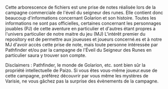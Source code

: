 Cette arborescence de fichiers est une prise de notes réalisée lors de la campagne commerciale de l'éveil du seigneur des runes. Elle contient donc beaucoup d'informations concernant Golarion et son histoire.
Toutes les informations ne sont pas officielles, certaines concernant les personnages jouables (PJ) de cette aventure en particulier et d'autres étant propres a l'univers particulier de notre maitre du jeu (MJ)
L'intérêt premier du repository est de permettre aux joueuses et joueurs concerné.es et à notre MJ d'avoir accès cette prise de note, mais toute personne intéressée par Pathfinder et/ou par la campagne de l'Éveil du Seigneur des Runes en particulier saura y trouver son compte.

Disclaimers : Pathfinder, le monde de Golarion, etc. sont bien sûr la propriété intellectuelle de Paizo. Si vous êtes vous-même joueur.euse de cette campagne, préférez découvrir par vous même les mystères de Varisie, ne vous gâchez pas la surprise des évènements de la campagne.

